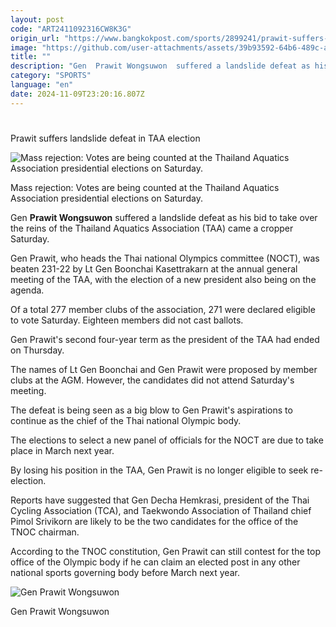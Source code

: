 ```yaml
---
layout: post
code: "ART2411092316CW8K3G"
origin_url: "https://www.bangkokpost.com/sports/2899241/prawit-suffers-landslide-defeat-in-taa-election"
image: "https://github.com/user-attachments/assets/39b93592-64b6-489c-af6f-50691aa3085f"
title: ""
description: "Gen  Prawit Wongsuwon  suffered a landslide defeat as his bid to take over the reins of the Thailand Aquatics Association (TAA) came a cropper Saturday."
category: "SPORTS"
language: "en"
date: 2024-11-09T23:20:16.807Z
---
```


# 

Prawit suffers landslide defeat in TAA election

![Mass rejection: Votes are being counted at the Thailand Aquatics Association presidential elections on Saturday.](https://github.com/user-attachments/assets/db8e018b-e583-40ea-90e2-e6a8a145d40a)

Mass rejection: Votes are being counted at the Thailand Aquatics Association presidential elections on Saturday.

Gen **Prawit Wongsuwon** suffered a landslide defeat as his bid to take over the reins of the Thailand Aquatics Association (TAA) came a cropper Saturday.

Gen Prawit, who heads the Thai national Olympics committee (NOCT), was beaten 231-22 by Lt Gen Boonchai Kasettrakarn at the annual general meeting of the TAA, with the election of a new president also being on the agenda.

Of a total 277 member clubs of the association, 271 were declared eligible to vote Saturday. Eighteen members did not cast ballots.

Gen Prawit's second four-year term as the president of the TAA had ended on Thursday.

The names of Lt Gen Boonchai and Gen Prawit were proposed by member clubs at the AGM. However, the candidates did not attend Saturday's meeting.

The defeat is being seen as a big blow to Gen Prawit's aspirations to continue as the chief of the Thai national Olympic body.

The elections to select a new panel of officials for the NOCT are due to take place in March next year.

By losing his position in the TAA, Gen Prawit is no longer eligible to seek re-election.

Reports have suggested that Gen Decha Hemkrasi, president of the Thai Cycling Association (TCA), and Taekwondo Association of Thailand chief Pimol Srivikorn are likely to be the two candidates for the office of the TNOC chairman.

According to the TNOC constitution, Gen Prawit can still contest for the top office of the Olympic body if he can claim an elected post in any other national sports governing body before March next year.

![Gen Prawit Wongsuwon](https://github.com/user-attachments/assets/32f480ec-f4b3-45ce-8ef0-c4d3d32dbe2d)

Gen Prawit Wongsuwon